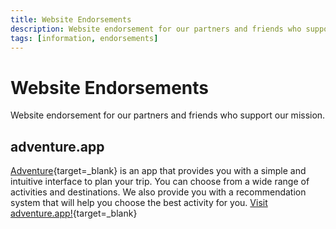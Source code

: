 ```yaml
---
title: Website Endorsements
description: Website endorsement for our partners and friends who support our mission.
tags: [information, endorsements]
---
```


# Website Endorsements

Website endorsement for our partners and friends who support our mission.

## adventure.app

[Adventure](https://adventure.app/ 'Visit adventure.app!'){target=\_blank} is an app that provides you with a simple and intuitive interface to plan your trip. You can choose from a wide range of activities and destinations. We also provide you with a recommendation system that will help you choose the best activity for you. [Visit adventure.app!](https://adventure.app/ 'Visit adventure.app!'){target=\_blank}
